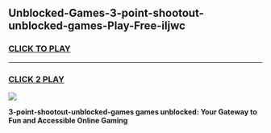 
## Unblocked-Games-3-point-shootout-unblocked-games-Play-Free-iljwc
<h3>
<a href="https://premium76.site?title=3-point-shootout-unblocked-games&ref=18A1">CLICK TO PLAY</a></h3>
<hr>

<h3>
<a href="https://premium76.site?title=3-point-shootout-unblocked-games&ref=18A1">CLICK 2 PLAY</a>
  
</h3>

<a href="https://premium76.site?title=3-point-shootout-unblocked-games&ref=18A1"><img src="https://clearcache.store/games.png"></a>


**3-point-shootout-unblocked-games games unblocked: Your Gateway to Fun and Accessible Online Gaming**
